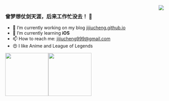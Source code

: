 <img align="right" src="https://github-readme-stats.vercel.app/api?username=jijiucheng&theme=blueberry&show_icons=true" />

<!--
参考链接：
https://github.com/anuraghazra/github-readme-stats

<img align="right" src="https://github-readme-stats.vercel.app/api?username=jijiucheng&theme=blueberry&show_icons=true&icon_color=CE1D2D&text_color=718096&bg_color=ffffff&hide_title=true" />
-->
<!--
<image align="left" src="曾梦想仗剑天涯，后来工作忙没去.jpeg" width="300px" height="300px" />
<image align="right" src="遥望远方.jpg" width="300px" height="300px" />
-->


### 曾梦想仗剑天涯，后来工作忙没去！ 👋

- 🔭 I’m currently working on my blog [jijiucheng.github.io](https://jijiucheng.github.io/)
- 🌱 I’m currently learning **iOS**
- 📫 How to reach me: jijiucheng999@gmail.com
- 😍 I like Anime and League of Legends


<img align="" height="137px" src="https://github-readme-stats.vercel.app/api?username=liyupi&hide_title=true&hide_border=true&show_icons=true&include_all_commits=true&line_height=21&bg_color=0,EC6C6C,FFD479,FFFC79,73FA79&theme=graywhite&locale=cn" /><img align="" height="137px" src="https://github-readme-stats.vercel.app/api/top-langs/?username=liyupi&hide_title=true&hide_border=true&layout=compact&bg_color=0,73FA79,73FDFF,D783FF&theme=graywhite&locale=cn" />


<!--
**jijiucheng/jijiucheng** is a ✨ _special_ ✨ repository because its `README.md` (this file) appears on your GitHub profile.

Here are some ideas to get you started:

- 🔭 I’m currently working on [jijiucheng.github.io](https://jijiucheng.github.io/)
- 🌱 I’m currently learning iOS
- 👯 I’m looking to collaborate on ...
- 🤔 I’m looking for help with ...
- 💬 Ask me about ...
- 📫 How to reach me: ...
- 😄 Pronouns: ...
- ⚡ Fun fact: ...
-->
